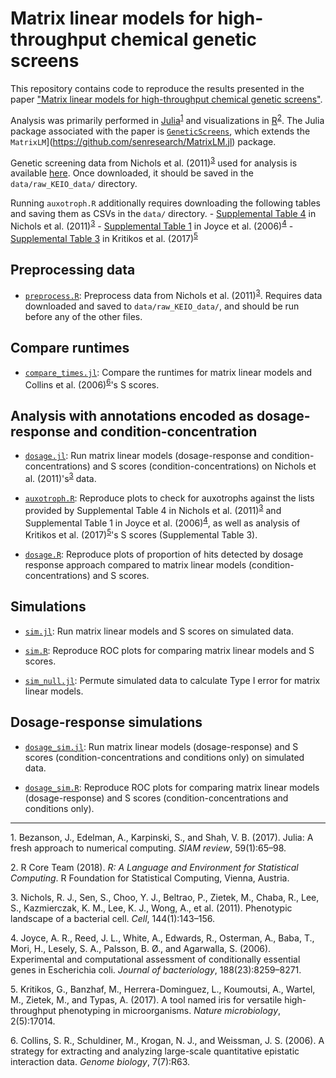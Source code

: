 # Matrix linear models for high-throughput chemical genetic screens

This repository contains code to reproduce the results presented in the paper ["Matrix linear models for high-throughput chemical genetic screens"](http://dx.doi.org/10.1534/genetics.119.302299). 

Analysis was primarily performed in [Julia](https://julialang.org)<sup>[1](#myfootnote1)</sup> and visualizations in [R](https://www.r-project.org/)<sup>[2](#myfootnote2)</sup>. The Julia package associated with the paper is [`GeneticScreens`](https://github.com/senresearch/GeneticScreens.jl), which extends the `MatrixLM`](https://github.com/senresearch/MatrixLM.jl) package. 

Genetic screening data from Nichols et al. (2011)<sup>[3](#myfootnote3)</sup> used for analysis is available [here](https://figshare.com/s/f7da693dee83595eafd7). Once downloaded, it should be saved in the `data/raw_KEIO_data/` directory. 

Running `auxotroph.R` additionally requires downloading the following tables and saving them as CSVs in the `data/` directory. 
    - [Supplemental Table 4](https://www.ncbi.nlm.nih.gov/pmc/articles/PMC3060659/bin/NIHMS261392-supplement-04.xls) in Nichols et al. (2011)<sup>[3](#myfootnote3)</sup>
    - [Supplemental Table 1](http://systemsbiology.ucsd.edu/publications/supplemental_material/JBact2006/) in Joyce et al. (2006)<sup>[4](#myfootnote4)</sup>
    - [Supplemental Table 3](https://www.ncbi.nlm.nih.gov/pmc/articles/PMC5464397/bin/NIHMS72934-supplement-Supplementary_table_3.zip) in Kritikos et al. (2017)<sup>[5](#myfootnote5)</sup>


## Preprocessing data

- [`preprocess.R`](code/preprocess.R): Preprocess data from Nichols et al. (2011)<sup>[3](#myfootnote3)</sup>. Requires data downloaded and saved to `data/raw_KEIO_data/`, and should be run before any of the other files. 


## Compare runtimes

- [`compare_times.jl`](code/compare_times.jl): Compare the runtimes for matrix linear models and Collins et al. (2006)<sup>[6](#myfootnote6)</sup>'s S scores. 


## Analysis with annotations encoded as dosage-response and condition-concentration

- [`dosage.jl`](code/dosage.jl): Run matrix linear models (dosage-response and condition-concentrations) and S scores (condition-concentrations) on Nichols et al. (2011)'s<sup>[3](#myfootnote3)</sup> data. 

- [`auxotroph.R`](code/auxotroph.R`): Reproduce plots to check for auxotrophs against the lists provided by Supplemental Table 4 in Nichols et al. (2011)<sup>[3](#myfootnote3)</sup> and Supplemental Table 1 in Joyce et al. (2006)<sup>[4](#myfootnote4)</sup>, as well as analysis of Kritikos et al. (2017)<sup>[5](#myfootnote5)</sup>'s S scores (Supplemental Table 3). 

- [`dosage.R`](code/dosage.R): Reproduce plots of proportion of hits detected by dosage response approach compared to matrix linear models (condition-concentrations) and S scores. 


## Simulations

- [`sim.jl`](code/sim.jl): Run matrix linear models and S scores on simulated data. 

- [`sim.R`](code/sim.R): Reproduce ROC plots for comparing matrix linear models and S scores. 

- [`sim_null.jl`](code/sim_null.jl): Permute simulated data to calculate Type I error for matrix linear models. 


## Dosage-response simulations

- [`dosage_sim.jl`](code/dosage_sim.jl): Run matrix linear models (dosage-response) and S scores (condition-concentrations and conditions only) on simulated data. 

- [`dosage_sim.R`](code/dosage_sim.R): Reproduce ROC plots for comparing matrix linear models (dosage-response) and S scores (condition-concentrations and conditions only). 


---

<a name="myfootnote1">1</a>. Bezanson, J., Edelman, A., Karpinski, S., and Shah, V. B. (2017). Julia: A fresh approach to numerical computing. *SIAM review*, 59(1):65–98.

<a name="myfootnote2">2</a>. R Core Team (2018). *R: A Language and Environment for Statistical Computing*. R Foundation for Statistical Computing, Vienna, Austria.

<a name="myfootnote3">3</a>. Nichols, R. J., Sen, S., Choo, Y. J., Beltrao, P., Zietek, M., Chaba, R., Lee, S., Kazmierczak, K. M., Lee, K. J., Wong, A., et al. (2011). Phenotypic landscape of a bacterial cell. *Cell*, 144(1):143–156. 

<a name="myfootnote4">4</a>. Joyce, A. R., Reed, J. L., White, A., Edwards, R., Osterman, A., Baba, T., Mori, H., Lesely, S. A., Palsson, B. Ø., and Agarwalla, S. (2006). Experimental and computational assessment of conditionally essential genes in Escherichia coli. *Journal of bacteriology*, 188(23):8259–8271. 
    
<a name="myfootnote5">5</a>. Kritikos, G., Banzhaf, M., Herrera-Dominguez, L., Koumoutsi, A., Wartel, M., Zietek, M., and Typas, A. (2017). A tool named iris for versatile high-throughput phenotyping in microorganisms. *Nature microbiology*, 2(5):17014.

<a name="myfootnote6">6</a>. Collins, S. R., Schuldiner, M., Krogan, N. J., and Weissman, J. S. (2006). A strategy for extracting and analyzing large-scale quantitative epistatic interaction data. *Genome biology*, 7(7):R63. 
